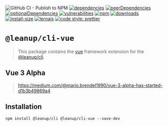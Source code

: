 ![GitHub CI - Publish to NPM](https://github.com/leanupjs/leanup/workflows/GitHub%20CI%20-%20Publish%20to%20NPM/badge.svg)
[![dependencies][dependencies]][dependencies-url]
[![peerDependencies][peerdependencies]][peerdependencies-url]
[![optionalDependencies][optionaldependencies]][optionaldependencies-url]
[![vulnerabilities][vulnerabilities]][vulnerabilities-url]
[![npm][npm]][npm-url]
[![downloads][downloads]][downloads-url]
[![install-size][install-size]][install-size-url]
[![lernajs][lernajs]][lernajs-url]
[![code style: prettier](https://img.shields.io/badge/code_style-prettier-ff69b4.svg)](https://github.com/prettier/prettier)

[npm]: https://img.shields.io/npm/v/@leanup/cli-vue
[npm-url]: https://www.npmjs.com/package/@leanup/cli-vue
[dependencies]: https://status.david-dm.org/gh/leanupjs/leanup.svg?path=packages/cli/frameworks/vue&ref=release/1.1
[dependencies-url]: https://david-dm.org/leanupjs/leanup?path=packages/cli/frameworks/vue&ref=release/1.1
[peerdependencies]: https://status.david-dm.org/gh/leanupjs/leanup.svg?path=packages/cli/frameworks/vue&ref=release/1.1&type=peer
[peerdependencies-url]: https://david-dm.org/leanupjs/leanup?path=packages/cli/frameworks/vue&ref=release/1.1&type=peer
[optionaldependencies]: https://status.david-dm.org/gh/leanupjs/leanup.svg?path=packages/cli/frameworks/vue&ref=release/1.1&type=optional
[optionaldependencies-url]: https://david-dm.org/leanupjs/leanup?path=packages/cli/frameworks/vue&ref=release/1.1&type=optional
[vulnerabilities]: https://img.shields.io/snyk/vulnerabilities/npm/@leanup/cli-vue
[vulnerabilities-url]: https://snyk.io/test/npm/@leanup/cli-vue
[downloads]: https://img.shields.io/npm/dt/@leanup/cli-vue
[downloads-url]: https://npmcharts.com/compare/@leanup/cli-vue?minimal=true
[install-size]: https://packagephobia.now.sh/badge?p=@leanup/cli-vue@next
[install-size-url]: https://packagephobia.now.sh/result?p=@leanup/cli-vue@next
[lernajs]: https://img.shields.io/badge/managed%20with-lerna-blueviolet
[lernajs-url]: https://lerna.js.org

# `@leanup/cli-vue`

> This package contains the [vue](https://vuejs.org) framework extension for the [@leanup/cli](https://www.npmjs.com/package/@leanup/cli).

## Vue 3 Alpha

> https://medium.com/@mario.brendel1990/vue-3-alpha-has-started-d1b3b49869a4

## Installation

`npm install @leanup/cli @leanup/cli-vue --save-dev`
